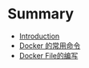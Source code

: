 # Summary

* [Introduction](README.md)
* [Docker 的常用命令](docker-de-chang-yong-ming-ling.md)
* [Docker File的编写](chapter1.md)

